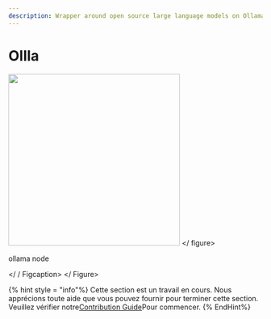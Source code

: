 ```yaml
---
description: Wrapper around open source large language models on Ollama.
---
```


# Ollla

<gigne> <img src = "../../../. GitBook / Assets / Image (6) (1) (1) (1) (1) (2) .png" alt = "" width = "340"> </ figure> <p> ollama node </p> </ / Figcaption> </ Figure>

{% hint style = "info"%}
Cette section est un travail en cours. Nous apprécions toute aide que vous pouvez fournir pour terminer cette section. Veuillez vérifier notre[Contribution Guide](broken-reference)Pour commencer.
{% EndHint%}

